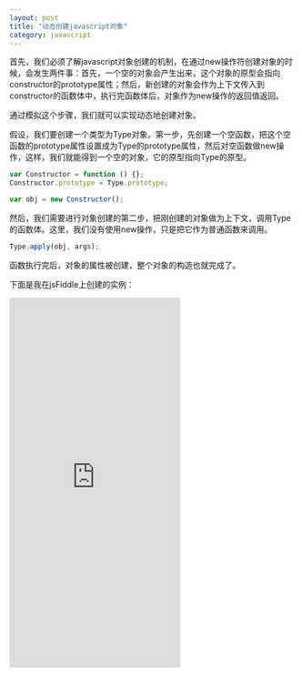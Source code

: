 ```yaml
---
layout: post
title: "动态创建javascript对象"
category: javascript
---
```


首先，我们必须了解javascript对象创建的机制，在通过new操作符创建对象的时候，会发生两件事：首先，一个空的对象会产生出来，这个对象的原型会指向constructor的prototype属性；然后，新创建的对象会作为上下文传入到constructor的函数体中，执行完函数体后，对象作为new操作的返回值返回。

通过模拟这个步骤，我们就可以实现动态地创建对象。

假设，我们要创建一个类型为Type对象。第一步，先创建一个空函数，把这个空函数的prototype属性设置成为Type的prototype属性，然后对空函数做new操作，这样，我们就能得到一个空的对象，它的原型指向Type的原型。

``` javascript
var Constructor = function () {};
Constructor.prototype = Type.prototype;

var obj = new Constructor();
```

然后，我们需要进行对象创建的第二步，把刚创建的对象做为上下文，调用Type的函数体。这里，我们没有使用new操作，只是把它作为普通函数来调用。

``` javascript
Type.apply(obj, args);
```

函数执行完后，对象的属性被创建，整个对象的构造也就完成了。

下面是我在jsFiddle上创建的实例：

<div style="width: 100%">
<iframe style="max-width: 100%" height="650px" src="http://jsfiddle.net/fuqcool/73qaA/embedded/js,html,result" allowfullscreen="allowfullscreen" frameborder="0"></iframe>
</div>
